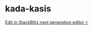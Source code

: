 # kada-kasis

[Edit in StackBlitz next generation editor ⚡️](https://stackblitz.com/~/github.com/504844/kada-kasis)